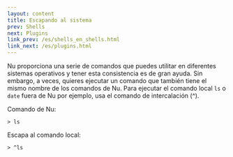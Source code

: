 ```yaml
---
layout: content
title: Escapando al sistema
prev: Shells
next: Plugins
link_prev: /es/shells_en_shells.html
link_next: /es/plugins.html
---
```


Nu proporciona una serie de comandos que puedes utilitar en diferentes sistemas operativos y tener esta consistencia es de gran ayuda. Sin embargo, a veces, quieres ejecutar un comando que también tiene el mismo nombre de los comandos de Nu. Para ejecutar el comando local `ls` o `date` fuera de Nu por ejemplo, usa el comando de intercalación (^).

Comando de Nu:

```
> ls
```

Escapa al comando local:

```
> ^ls
```